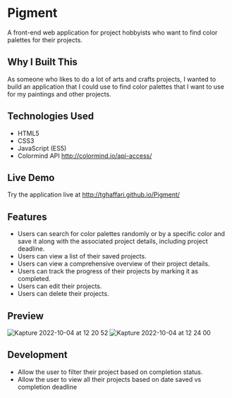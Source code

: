 # Pigment

A front-end web application for project hobbyists who want to find color palettes for their projects. 

## Why I Built This

As someone who likes to do a lot of arts and crafts projects, I wanted to build an application that I could use to find color palettes that I want to use for my paintings and other projects. 

## Technologies Used

- HTML5
- CSS3
- JavaScript (ES5)
- Colormind API http://colormind.io/api-access/

## Live Demo

Try the application live at http://tghaffari.github.io/Pigment/

## Features

- Users can search for color palettes randomly or by a specific color and save it along with the associated project details, including project deadline. 
- Users can view a list of their saved projects. 
- Users can view a comprehensive overview of their project details. 
- Users can track the progress of their projects by marking it as completed. 
- Users can edit their projects. 
- Users can delete their projects.

## Preview

![Kapture 2022-10-04 at 12 20 52](https://user-images.githubusercontent.com/106884008/193907481-6aea1ad8-e9b0-4017-87e5-34f076251ad6.gif)
![Kapture 2022-10-04 at 12 24 00](https://user-images.githubusercontent.com/106884008/193907828-0b8650ba-8a93-4f44-9cef-3f5cfc3e3399.gif)


## Development
- Allow the user to filter their project based on completion status. 
- Allow the user to view all their projects based on date saved vs completion deadline
